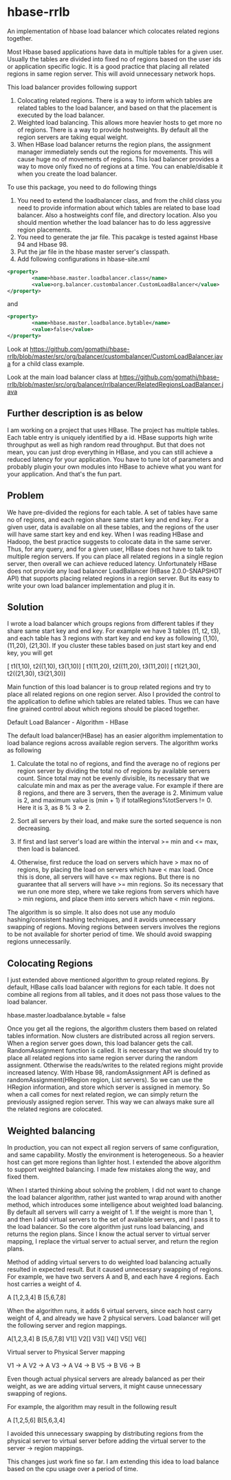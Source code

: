 hbase-rrlb
==========

An implementation of hbase load balancer which colocates related regions together. 

Most Hbase based applications have data in multiple tables for a given user. Usually the tables are divided into fixed no of regions based on the user ids or application specific logic. It is a good practice that placing all related regions in same region server. This will avoid unnecessary network hops.

This load balancer provides following support

1. Colocating related regions. There is a way to inform which tables are related tables to the load balancer, and based on that the placement is executed by the load balancer.
2. Weighted load balancing. This allows more heavier hosts to get more no of regions. There is a way to provide hostweights. By default all the region servers are taking equal weight.
3. When HBase load balancer returns the region plans, the assignment manager immediately sends out the regions for movements. This will cause huge no of movements of regions. This load balancer provides a way to move only fixed no of regions at a time. You can enable/disable it when you create the load balancer.

To use this package, you need to do following things

1. You need to extend the loadbalancer class, and from the child class you need to provide information about which tables are related to base load balancer. Also a hostweights conf file, and directory location. Also you should mention whether the load balancer has to do less aggressive region placements.
2. You need to generate the jar file. This pacakge is tested against Hbase 94 and Hbase 98. 
3. Put the jar file in the hbase master server's classpath. 
4. Add following configurations in hbase-site.xml

```xml
<property>
        <name>hbase.master.loadbalancer.class</name>
        <value>org.balancer.custombalancer.CustomLoadBalancer</value>
</property>
```

and 

```xml
<property>
        <name>hbase.master.loadbalance.bytable</name>
        <value>false</value>
</property>
```

Look at https://github.com/gomathi/hbase-rrlb/blob/master/src/org/balancer/custombalancer/CustomLoadBalancer.java for a child class example.

Look at the main load balancer class at https://github.com/gomathi/hbase-rrlb/blob/master/src/org/balancer/rrlbalancer/RelatedRegionsLoadBalancer.java

Further description is as below
-

I am working on a project that uses HBase. The project has multiple tables. Each table entry is uniquely identified by a id. HBase supports high write throughput as well as high random read throughput. But that does not mean, you can just drop everything in HBase, and you can still achieve a reduced latency for your application. You have to tune lot of parameters and probably plugin your own modules into HBase to achieve what you want for your application. And that's the fun part.

Problem
-

We have pre-divided the regions for each table. A set of tables have same no of regions, and each region share same start key and end key. For a given user, data is available on all these tables, and the regions of the user will have same start key and end key. When I was reading HBase and Hadoop, the best practice suggests to colocate data in the same server. Thus, for any query, and for a given user, HBase does not have to talk to multiple region servers. If you can place all related regions in a single region server, then overall we can achieve reduced latency.  Unfortunately HBase does not provide any load balancer LoadBalancer (HBase 2.0.0-SNAPSHOT API) that supports placing related regions in a region server. But its easy to write your own load balancer implementation and plug it in. 

Solution
-

I wrote a load balancer which groups regions from different tables if they share same start key and end key. For example we have 3 tables (t1, t2, t3), and each table has 3 regions with start key and end key as following (1,10), (11,20), (21,30).  If you cluster these tables based on just start key and end key, you will get 

[ t1(1,10), t2((1,10), t3(1,10)] 
[ t1(11,20), t2((11,20), t3(11,20)] 
[ t1(21,30), t2((21,30), t3(21,30)]

Main function of this load balancer is to group related regions and try to place all related regions on one region server. Also I provided the control to the application to define which tables are related tables. Thus we can have fine grained control about which regions should be placed together. 

Default Load Balancer - Algorithm - HBase

The default load balancer(HBase) has an easier algorithm implementation to load balance regions across available region servers. The algorithm works as following

1) Calculate the total no of regions, and find the average no of regions per region server by dividing the total no of regions by available servers count. Since total may not be evenly divisible, its necessary that we calculate min and max as per the average value. For example if there are 8 regions, and there are 3 servers, then the average is 2. Minimum value is 2, and maximum value is (min + 1) if totalRegions%totServers != 0. Here it is 3, as 8 % 3 => 2.

2) Sort all servers by their load, and make sure the sorted sequence is non decreasing. 

3) If first and last server's load are within the interval >= min and <= max, then load is balanced. 

4) Otherwise, first reduce the load on servers which have > max no of regions, by placing the load on servers which have < max load. Once this is done, all servers will have <= max regions. But there is no guarantee that all servers will have >= min regions. So its necessary that we run one more step, where we take regions from servers which have > min regions, and place them into servers which have < min regions. 

The algorithm is so simple. It also does not use any modulo hashing/consistent hashing techniques, and it avoids unnecessary swapping of regions. Moving regions between servers involves the regions to be not available for shorter period of time. We should avoid swapping regions unnecessarily.

Colocating Regions
-

I just extended above mentioned algorithm to group related regions. By default, HBase calls load balancer with regions for each table. It does not combine all regions from all tables, and it does not pass those values to the load balancer.

hbase.master.loadbalance.bytable = false

Once you get all the regions, the algorithm clusters them based on related tables information. Now clusters are distributed across all region servers. When a region server goes down, this load balancer gets the call. RandomAssignment function is called. It is necessary that we should try to place all related regions into same region server during the random assignment. Otherwise the reads/writes to the related regions might provide increased latency. With Hbase 98, randomAssignment API is defined as randomAssignment(HRegion region, List<ServerName> servers). So we can use the HRegion information, and store which server is assigned in memory. So when a call comes for next related region, we can simply return the previously assigned region server. This way we can always make sure all the related regions are colocated. 

Weighted balancing
-

In production, you can not expect all region servers of same configuration, and same capability. Mostly the environment is heterogeneous. So a heavier host can get more regions than lighter host. I extended the above algorithm to support weighted balancing. I made few mistakes along the way, and fixed them.

When I started thinking about solving the problem, I did not want to change the load balancer algorithm, rather just wanted to wrap around with another method, which introduces some intelligence about weighted load balancing. By default all servers will carry a weight of 1. If the weight is more than 1, and then I add virtual servers to the set of available servers, and I pass it to the load balancer. So the core algorithm just runs load balancing, and returns the region plans. Since I know the actual server to virtual server mapping, I replace the virtual server to actual server, and return the region plans.

Method of adding virtual servers to do weighted load balancing actually resulted in expected result. But it caused unnecessary swapping of regions. For example, we have two servers A and B, and each have 4 regions. Each host carries a weight of 4. 

A [1,2,3,4]
B [5,6,7,8]

When the algorithm runs, it adds 6 virtual servers, since each host carry weight of 4, and already we have 2 physical servers. Load balancer will get the following server and region mappings. 

A[1,2,3,4]
B [5,6,7,8]
V1[]
V2[]
V3[]
V4[]
V5[]
V6[]

Virtual server to Physical Server mapping

V1 -> A
V2 -> A
V3 -> A
V4 -> B
V5 -> B
V6 -> B

Even though actual physical servers are already balanced as per their weight, as we are adding virtual servers, it might cause unnecessary swapping of regions.

For example, the algorithm may result in the following result

A [1,2,5,6]
B[5,6,3,4]

I avoided this unnecessary swapping by distributing regions from the physical server to virtual server before adding the virtual server to the server -> region mappings. 

This changes just work fine so far. I am extending this idea to load balance based on the cpu usage over a period of time. 
